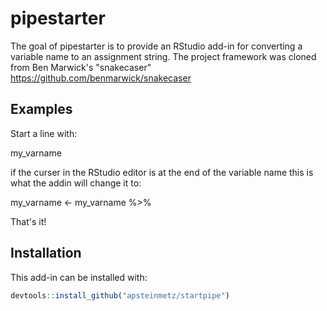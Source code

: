 <!-- README.md is generated from README.Rmd. Please edit that file -->
pipestarter
===========

The goal of pipestarter is to provide an RStudio add-in for converting a variable name to an assignment string. The project framework was cloned from Ben Marwick's "snakecaser" <https://github.com/benmarwick/snakecaser>

Examples
--------

Start a line with:

my\_varname

if the curser in the RStudio editor is at the end of the variable name this is what the addin will change it to:

my\_varname &lt;- my\_varname %&gt;%

That's it!

Installation
------------

This add-in can be installed with:

``` r
devtools::install_github("apsteinmetz/startpipe")
```
